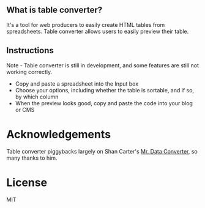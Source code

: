 ## What is table converter?

It's a tool for web producers to easily create HTML tables from spreadsheets. Table converter allows users to easily preview their table.

## Instructions

Note - Table converter is still in development, and some features are still not working correctly.

- Copy and paste a spreadsheet into the Input box
- Choose your options, including whether the table is sortable, and if so, by which column
- When the preview looks good, copy and paste the code into your blog or CMS

# Acknowledgements
Table converter piggybacks largely on Shan Carter's [Mr. Data Converter](http://www.shancarter.com/data_converter/index.html), so many thanks to him.

# License
MIT

